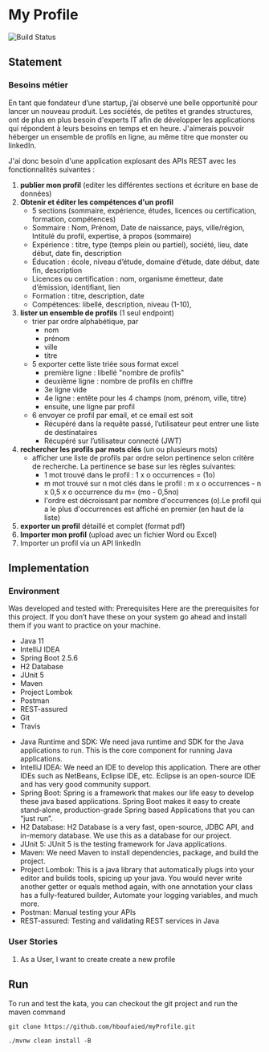 # My Profile
<img src="https://app.travis-ci.com/hboufaied/myProfile.svg?branch=master" alt="Build Status" />


## Statement
### Besoins métier
En tant que fondateur d’une startup, j’ai observé une belle opportunité pour lancer un nouveau produit. Les sociétés, de petites et grandes structures, ont de plus en plus besoin d'experts IT afin de développer les applications qui répondent à leurs besoins en temps et en heure.  J'aimerais pouvoir héberger un ensemble de profils en ligne, au même titre que monster ou linkedIn.
 
J'ai donc besoin d'une application explosant des APIs REST avec les fonctionnalités suivantes :
1. **publier mon profil** (editer les différentes sections et écriture en base de données)
2. **Obtenir et éditer les compétences d'un profil**
    - 5 sections (sommaire, expérience, études, licences ou certification, formation, compétences)
    - Sommaire : Nom, Prénom, Date de naissance, pays, ville/région,    Intitulé du profil, expertise, à propos (sommaire)
    - Expérience : titre, type (temps plein ou partiel), société, lieu, date début, date fin, description
    - Éducation : école, niveau d’étude, domaine d’étude, date début, date fin, description
    - Licences ou certification : nom, organisme émetteur, date d’émission, identifiant, lien
    - Formation : titre, description, date
    - Compétences: libellé, description, niveau (1-10), 
3. **lister un ensemble de profils** (1 seul endpoint)
    -  trier par ordre alphabétique, par
        - nom
        - prénom
        - ville
        - titre
    - 5 exporter cette liste triée sous format excel
        - première ligne : libellé "nombre de profils"
        - deuxième ligne : nombre de profils en chiffre
        - 3e ligne vide
        - 4e ligne : entête pour les 4 champs (nom, prénom, ville, titre)
        - ensuite, une ligne par profil
    - 6 envoyer ce profil par email, et ce email est soit
        - Récupéré dans la requête passé, l’utilisateur peut entrer une liste de destinataires
        - Récupéré sur l’utilisateur connecté (JWT)
7. **rechercher les profils par mots clés** (un ou plusieurs mots)
    -  afficher une liste de profils par ordre selon pertinence selon critère de recherche. La pertinence se base sur les règles suivantes:
        - 1 mot trouvé dans le profil : 1 x o occurrences = (1o)
        - m mot trouvé sur n mot clés dans le profil : m x o occurrences - n x 0,5 x o occurrence du m= (mo - 0,5no)
        - l'ordre est décroissant par nombre d'occurrences (o).Le profil qui a le plus d'occurrences est affiché en premier (en haut de la liste)
8. **exporter un profil** détaillé et complet (format pdf)
9. **Importer mon profil** (upload avec un fichier Word ou Excel)
10. Importer un profil via un API linkedIn

## Implementation

### Environment
Was developed and tested with:
Prerequisites
Here are the prerequisites for this project. If you don’t have these on your system go ahead and install them if you want to practice on your machine.
* Java 11
* IntelliJ IDEA
* Spring Boot 2.5.6
* H2 Database
* JUnit 5
* Maven
* Project Lombok
* Postman
* REST-assured
* Git
* Travis


- Java Runtime and SDK: We need java runtime and SDK for the Java applications to run. This is the core component for running Java applications.
- IntelliJ IDEA: We need an IDE to develop this application. There are other IDEs such as NetBeans, Eclipse IDE, etc. Eclipse is an open-source IDE and has very good community support.
- Spring Boot: Spring is a framework that makes our life easy to develop these java based applications. Spring Boot makes it easy to create stand-alone, production-grade Spring based Applications that you can “just run”.
- H2 Database: H2 Database is a very fast, open-source, JDBC API, and in-memory database. We use this as a database for our project.
- JUnit 5: JUnit 5 is the testing framework for Java applications.
- Maven: We need Maven to install dependencies, package, and build the project.
- Project Lombok: This is a java library that automatically plugs into your editor and builds tools, spicing up your java. You would never write another getter or equals method again, with one annotation your class has a fully-featured builder, Automate your logging variables, and much more.
- Postman: Manual testing your APIs
- REST-assured: Testing and validating REST services in Java

### User Stories
1. As a User, I want to create create a new profile

## Run

To run and test the kata, you can checkout the git project and run the maven command

```
git clone https://github.com/hboufaied/myProfile.git
```

```
./mvnw clean install -B
```
